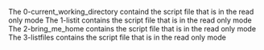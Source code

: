 The 0-current_working_directory containd the script file that is in the read only mode
The 1-listit contains the script file that is in the read only mode	
The 2-bring_me_home contains the script file that is in the read only mode
The 3-listfiles contains the script file that is in the read only mode
